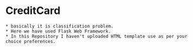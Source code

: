 # CreditCard
    * basically it is classification problem.
    * Here we have used Flask Web Framework.
    * In this Repository I haven't uploaded HTML template use as per your choice preferences.